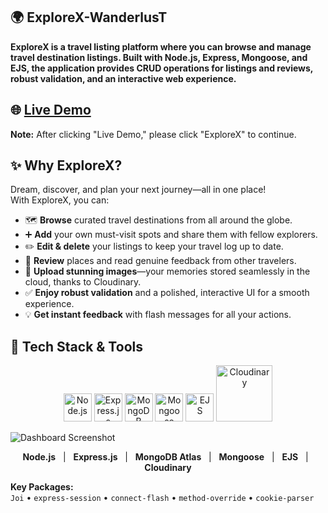 ## 🌍 ExploreX-WanderlusT

**ExploreX is a travel listing platform where you can browse and manage travel destination listings. Built with Node.js, Express, Mongoose, and EJS, the application provides CRUD operations for listings and reviews, robust validation, and an interactive web experience.**

## 🌐 [Live Demo](https://explorex-tvev.onrender.com)  
**Note:** After clicking "Live Demo," please click "ExploreX" to continue.

## ✨ Why ExploreX?

Dream, discover, and plan your next journey—all in one place!  
With ExploreX, you can:
- 🗺️ **Browse** curated travel destinations from all around the globe.
- ➕ **Add** your own must-visit spots and share them with fellow explorers.
- ✏️ **Edit & delete** your listings to keep your travel log up to date.
- 📝 **Review** places and read genuine feedback from other travelers.
- 📸 **Upload stunning images**—your memories stored seamlessly in the cloud, thanks to Cloudinary.
- ✅ **Enjoy robust validation** and a polished, interactive UI for a smooth experience.
- 💡 **Get instant feedback** with flash messages for all your actions.
  

## 🚀 Tech Stack & Tools

<p align="center">
  <img src="https://cdn.jsdelivr.net/gh/devicons/devicon/icons/nodejs/nodejs-original-wordmark.svg" width="45" title="Node.js"/>
  <img src="https://cdn.jsdelivr.net/gh/devicons/devicon/icons/express/express-original-wordmark.svg" width="45" title="Express.js"/>
  <img src="https://cdn.jsdelivr.net/gh/devicons/devicon/icons/mongodb/mongodb-original-wordmark.svg" width="45" title="MongoDB"/>
  <img src="https://cdn.jsdelivr.net/gh/devicons/devicon/icons/mongoose/mongoose-original.svg" width="45" title="Mongoose"/>
  <img src="https://cdn.jsdelivr.net/gh/devicons/devicon/icons/ejs/ejs-original.svg" width="45" title="EJS"/>
  <img src="https://res.cloudinary.com/cloudinary-marketing/image/upload/v1666702541/brand/Cloudinary_Logo_Blue.svg" width="90" title="Cloudinary"/>
</p>

![Dashboard Screenshot](https://github.com/jiya2401/AI-RISK-MITIGATION-SYSTEM/blob/main/Screenshot%202025-09-02%20204653.png?raw=true)


<p align="center">
  <b>Node.js</b> &nbsp; | &nbsp;
  <b>Express.js</b> &nbsp; | &nbsp;
  <b>MongoDB Atlas</b> &nbsp; | &nbsp;
  <b>Mongoose</b> &nbsp; | &nbsp;
  <b>EJS</b> &nbsp; | &nbsp;
  <b>Cloudinary</b>
</p>

**Key Packages:**  
`Joi` • `express-session` • `connect-flash` • `method-override` • `cookie-parser`

